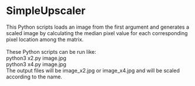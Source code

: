 # SimpleUpscaler
This Python scripts loads an image from the first argument and generates a scaled image by calculating the median pixel value for each corresponding pixel location among the matrix.<br /><br />
These Python scripts can be run like:<br />
python3 x2.py image.jpg<br />
python3 x4.py image.jpg<br />
The output files will be image_x2.jpg or image_x4.jpg and will be scaled according to the name.
